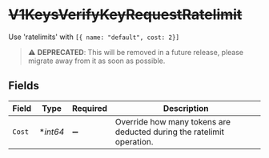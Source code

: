 # ~~V1KeysVerifyKeyRequestRatelimit~~

Use 'ratelimits' with `[{ name: "default", cost: 2}]`

> :warning: **DEPRECATED**: This will be removed in a future release, please migrate away from it as soon as possible.


## Fields

| Field                                                                 | Type                                                                  | Required                                                              | Description                                                           |
| --------------------------------------------------------------------- | --------------------------------------------------------------------- | --------------------------------------------------------------------- | --------------------------------------------------------------------- |
| `Cost`                                                                | **int64*                                                              | :heavy_minus_sign:                                                    | Override how many tokens are deducted during the ratelimit operation. |
